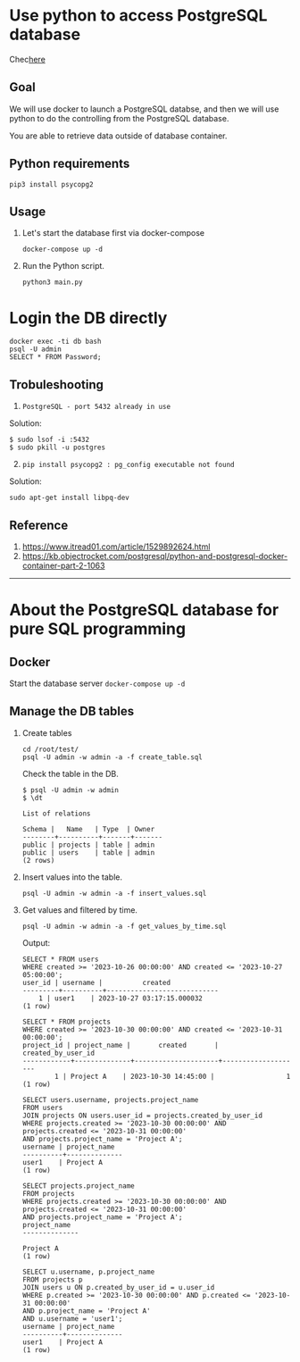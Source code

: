 # Use python to access PostgreSQL database

Chec[here](https://chieh.us/docs/PostgreSQL/basic-commands)
## Goal


We will use docker to launch a PostgreSQL databse, and then we will use python to do the controlling from the PostgreSQL database.

You are able to retrieve data outside of database container.

## Python requirements

```
pip3 install psycopg2
```

## Usage

1. Let's start the database first via docker-compose
    ```
    docker-compose up -d
    ```
2. Run the Python script.
    ```
    python3 main.py
    ```

# Login the DB directly

```
docker exec -ti db bash
psql -U admin
SELECT * FROM Password; 
```

## Trobuleshooting

1. `PostgreSQL - port 5432 already in use`

Solution:

```
$ sudo lsof -i :5432
$ sudo pkill -u postgres
```

2. `pip install psycopg2 : pg_config executable not found`

Solution:

```
sudo apt-get install libpq-dev
```

## Reference

1. https://www.itread01.com/article/1529892624.html
2. https://kb.objectrocket.com/postgresql/python-and-postgresql-docker-container-part-2-1063

---

# About the PostgreSQL database for pure SQL programming

## Docker

Start the database server
    ```
    docker-compose up -d
    ```

## Manage the DB tables

1. Create tables

    ```
    cd /root/test/
    psql -U admin -w admin -a -f create_table.sql
    ```

    Check the table in the DB.

    ```
    $ psql -U admin -w admin 
    $ \dt
    
    List of relations

    Schema |   Name   | Type  | Owner
    --------+----------+-------+-------
    public | projects | table | admin
    public | users    | table | admin
    (2 rows)
    ```

2. Insert values into the table.

    ```
    psql -U admin -w admin -a -f insert_values.sql
    ```

3. Get values and filtered by time.

    ```
    psql -U admin -w admin -a -f get_values_by_time.sql
    ```

    Output:

    ```
    SELECT * FROM users
    WHERE created >= '2023-10-26 00:00:00' AND created <= '2023-10-27 05:00:00';
    user_id | username |          created
    ---------+----------+----------------------------
        1 | user1    | 2023-10-27 03:17:15.000032
    (1 row)

    SELECT * FROM projects
    WHERE created >= '2023-10-30 00:00:00' AND created <= '2023-10-31 00:00:00';
    project_id | project_name |       created       | created_by_user_id
    ------------+--------------+---------------------+--------------------
            1 | Project A    | 2023-10-30 14:45:00 |                  1
    (1 row)

    SELECT users.username, projects.project_name
    FROM users
    JOIN projects ON users.user_id = projects.created_by_user_id
    WHERE projects.created >= '2023-10-30 00:00:00' AND projects.created <= '2023-10-31 00:00:00'
    AND projects.project_name = 'Project A';
    username | project_name
    ----------+--------------
    user1    | Project A
    (1 row)

    SELECT projects.project_name
    FROM projects
    WHERE projects.created >= '2023-10-30 00:00:00' AND projects.created <= '2023-10-31 00:00:00'
    AND projects.project_name = 'Project A';
    project_name
    --------------

    Project A
    (1 row)

    SELECT u.username, p.project_name
    FROM projects p
    JOIN users u ON p.created_by_user_id = u.user_id
    WHERE p.created >= '2023-10-30 00:00:00' AND p.created <= '2023-10-31 00:00:00'
    AND p.project_name = 'Project A'
    AND u.username = 'user1';
    username | project_name
    ----------+--------------
    user1    | Project A
    (1 row)
    ```
